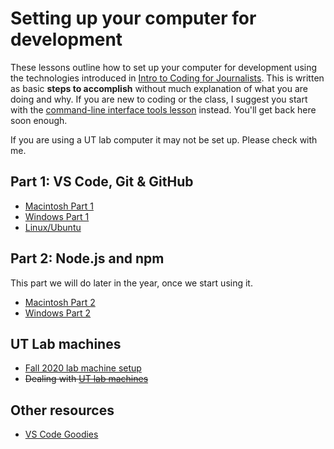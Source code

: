 # Setting up your computer for development

These lessons outline how to set up your computer for development using the technologies introduced in [Intro to Coding for Journalists](https://github.com/utdata/icj-class). This is written as basic **steps to accomplish** without much explanation of what you are doing and why. If you are new to coding or the class, I suggest you start with the [command-line interface tools lesson](https://github.com/utdata/icj-cli-tools) instead. You'll get back here soon enough.

If you are using a UT lab computer it may not be set up. Please check with me.

## Part 1: VS Code, Git & GitHub

- [Macintosh Part 1](macintosh-01.md)
- [Windows Part 1](windows-01.md)
- [Linux/Ubuntu](https://giphy.com/gifs/lol-laughing-muttley-3oEjHAUOqG3lSS0f1C)

## Part 2: Node.js and npm

This part we will do later in the year, once we start using it.

- [Macintosh Part 2](macintosh-02.md)
- [Windows Part 2](windows-02.md)

## UT Lab machines

- [Fall 2020 lab machine setup](ut-lab-short.md)
- ~~Dealing with [UT lab machines](ut-lab.md)~~

## Other resources

- [VS Code Goodies](vscode-goodies.md)
